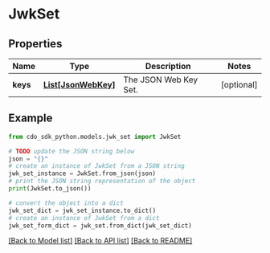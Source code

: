 # JwkSet


## Properties

Name | Type | Description | Notes
------------ | ------------- | ------------- | -------------
**keys** | [**List[JsonWebKey]**](JsonWebKey.md) | The JSON Web Key Set. | [optional] 

## Example

```python
from cdo_sdk_python.models.jwk_set import JwkSet

# TODO update the JSON string below
json = "{}"
# create an instance of JwkSet from a JSON string
jwk_set_instance = JwkSet.from_json(json)
# print the JSON string representation of the object
print(JwkSet.to_json())

# convert the object into a dict
jwk_set_dict = jwk_set_instance.to_dict()
# create an instance of JwkSet from a dict
jwk_set_form_dict = jwk_set.from_dict(jwk_set_dict)
```
[[Back to Model list]](../README.md#documentation-for-models) [[Back to API list]](../README.md#documentation-for-api-endpoints) [[Back to README]](../README.md)


